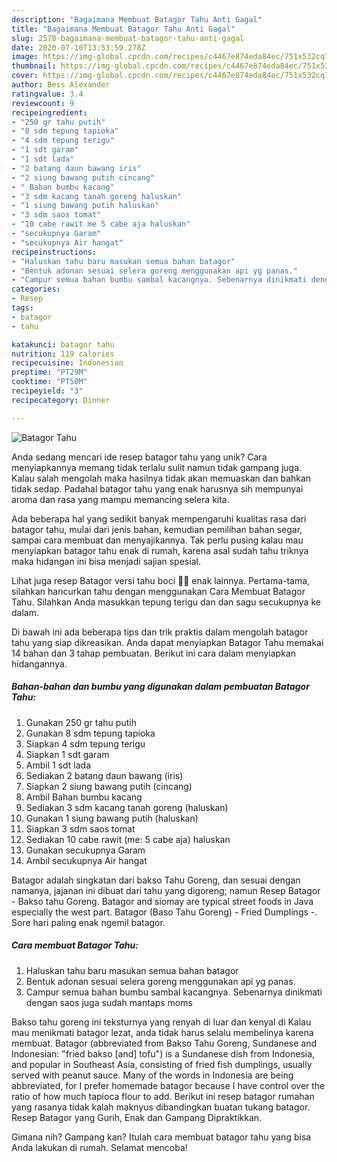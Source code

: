```yaml
---
description: "Bagaimana Membuat Batagor Tahu Anti Gagal"
title: "Bagaimana Membuat Batagor Tahu Anti Gagal"
slug: 2578-bagaimana-membuat-batagor-tahu-anti-gagal
date: 2020-07-10T13:53:59.278Z
image: https://img-global.cpcdn.com/recipes/c4467e874eda84ec/751x532cq70/batagor-tahu-foto-resep-utama.jpg
thumbnail: https://img-global.cpcdn.com/recipes/c4467e874eda84ec/751x532cq70/batagor-tahu-foto-resep-utama.jpg
cover: https://img-global.cpcdn.com/recipes/c4467e874eda84ec/751x532cq70/batagor-tahu-foto-resep-utama.jpg
author: Bess Alexander
ratingvalue: 3.4
reviewcount: 9
recipeingredient:
- "250 gr tahu putih"
- "8 sdm tepung tapioka"
- "4 sdm tepung terigu"
- "1 sdt garam"
- "1 sdt lada"
- "2 batang daun bawang iris"
- "2 siung bawang putih cincang"
- " Bahan bumbu kacang"
- "3 sdm kacang tanah goreng haluskan"
- "1 siung bawang putih haluskan"
- "3 sdm saos tomat"
- "10 cabe rawit me 5 cabe aja haluskan"
- "secukupnya Garam"
- "secukupnya Air hangat"
recipeinstructions:
- "Haluskan tahu baru masukan semua bahan batagor"
- "Bentuk adonan sesuai selera goreng menggunakan api yg panas."
- "Campur semua bahan bumbu sambal kacangnya. Sebenarnya dinikmati dengan saos juga sudah mantaps moms"
categories:
- Resep
tags:
- batagor
- tahu

katakunci: batagor tahu 
nutrition: 119 calories
recipecuisine: Indonesian
preptime: "PT29M"
cooktime: "PT50M"
recipeyield: "3"
recipecategory: Dinner

---
```



![Batagor Tahu](https://img-global.cpcdn.com/recipes/c4467e874eda84ec/751x532cq70/batagor-tahu-foto-resep-utama.jpg)

Anda sedang mencari ide resep batagor tahu yang unik? Cara menyiapkannya memang tidak terlalu sulit namun tidak gampang juga. Kalau salah mengolah maka hasilnya tidak akan memuaskan dan bahkan tidak sedap. Padahal batagor tahu yang enak harusnya sih mempunyai aroma dan rasa yang mampu memancing selera kita.

Ada beberapa hal yang sedikit banyak mempengaruhi kualitas rasa dari batagor tahu, mulai dari jenis bahan, kemudian pemilihan bahan segar, sampai cara membuat dan menyajikannya. Tak perlu pusing kalau mau menyiapkan batagor tahu enak di rumah, karena asal sudah tahu triknya maka hidangan ini bisa menjadi sajian spesial.

Lihat juga resep Batagor versi tahu boci 🍲😍 enak lainnya. Pertama-tama, silahkan hancurkan tahu dengan menggunakan Cara Membuat Batagor Tahu. Silahkan Anda masukkan tepung terigu dan dan sagu secukupnya ke dalam.


Di bawah ini ada beberapa tips dan trik praktis dalam mengolah batagor tahu yang siap dikreasikan. Anda dapat menyiapkan Batagor Tahu memakai 14 bahan dan 3 tahap pembuatan. Berikut ini cara dalam menyiapkan hidangannya.

<!--inarticleads1-->

##### Bahan-bahan dan bumbu yang digunakan dalam pembuatan Batagor Tahu:

1. Gunakan 250 gr tahu putih
1. Gunakan 8 sdm tepung tapioka
1. Siapkan 4 sdm tepung terigu
1. Siapkan 1 sdt garam
1. Ambil 1 sdt lada
1. Sediakan 2 batang daun bawang (iris)
1. Siapkan 2 siung bawang putih (cincang)
1. Ambil  Bahan bumbu kacang
1. Sediakan 3 sdm kacang tanah goreng (haluskan)
1. Gunakan 1 siung bawang putih (haluskan)
1. Siapkan 3 sdm saos tomat
1. Sediakan 10 cabe rawit (me: 5 cabe aja) haluskan
1. Gunakan secukupnya Garam
1. Ambil secukupnya Air hangat


Batagor adalah singkatan dari bakso Tahu Goreng, dan sesuai dengan namanya, jajanan ini dibuat dari tahu yang digoreng; namun Resep Batagor - Bakso tahu Goreng. Batagor and siomay are typical street foods in Java especially the west part. Batagor (Baso Tahu Goreng) - Fried Dumplings -. Sore hari paling enak ngemil batagor. 

<!--inarticleads2-->

##### Cara membuat Batagor Tahu:

1. Haluskan tahu baru masukan semua bahan batagor
1. Bentuk adonan sesuai selera goreng menggunakan api yg panas.
1. Campur semua bahan bumbu sambal kacangnya. Sebenarnya dinikmati dengan saos juga sudah mantaps moms


Bakso tahu goreng ini teksturnya yang renyah di luar dan kenyal di Kalau mau menikmati batagor lezat, anda tidak harus selalu membelinya karena membuat. Batagor (abbreviated from Bakso Tahu Goreng, Sundanese and Indonesian: &#34;fried bakso [and] tofu&#34;) is a Sundanese dish from Indonesia, and popular in Southeast Asia, consisting of fried fish dumplings, usually served with peanut sauce. Many of the words in Indonesia are being abbreviated, for I prefer homemade batagor because I have control over the ratio of how much tapioca flour to add. Berikut ini resep batagor rumahan yang rasanya tidak kalah maknyus dibandingkan buatan tukang batagor. Resep Batagor yang Gurih, Enak dan Gampang Dipraktikkan. 

Gimana nih? Gampang kan? Itulah cara membuat batagor tahu yang bisa Anda lakukan di rumah. Selamat mencoba!
